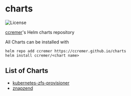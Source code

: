 # charts

![License](https://img.shields.io/github/license/ccremer/charts)

[ccremer](https://github.com/ccremer)'s Helm charts repository

All Charts can be installed with
```
helm repo add ccremer https://ccremer.github.io/charts
helm install ccremer/<chart name>
```

## List of Charts

* [kubernetes-zfs-provisioner](kubernetes-zfs-provisioner/README.md)
* [znapzend](znapzend/README.md)
